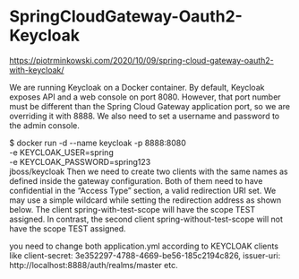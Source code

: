 # SpringCloudGateway-Oauth2-Keycloak

https://piotrminkowski.com/2020/10/09/spring-cloud-gateway-oauth2-with-keycloak/

We are running Keycloak on a Docker container. By default, Keycloak exposes API and a web console on port 8080. However, that port number must be different than the Spring Cloud Gateway application port, so we are overriding it with 8888. We also need to set a username and password to the admin console.

$ docker run -d --name keycloak -p 8888:8080 \
   -e KEYCLOAK_USER=spring \
   -e KEYCLOAK_PASSWORD=spring123 \
   jboss/keycloak
Then we need to create two clients with the same names as defined inside the gateway configuration. Both of them need to have confidential in the “Access Type” section, a valid redirection URI set. We may use a simple wildcard while setting the redirection address as shown below.
The client spring-with-test-scope will have the scope TEST assigned. In contrast, the second client spring-without-test-scope will not have the scope TEST assigned.

you need to change both application.yml according to KEYCLOAK clients like 
client-secret: 3e352297-4788-4669-be56-185c2194c826,
issuer-uri: http://localhost:8888/auth/realms/master etc.
